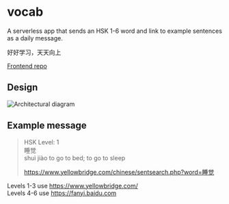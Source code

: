 # vocab

A serverless app that sends an HSK 1-6 word and link to example sentences as a daily message.

好好学习，天天向上

[Frontend repo](https://github.com/em-shea/vocab-frontend)
## Design

![Architectural diagram](https://s3.amazonaws.com/hsk-vocab/Vocab+app+(2).png)

## Example message

> HSK Level: 1  
> 睡觉  
> shuì jiào
> to go to bed; to go to sleep
> 
> https://www.yellowbridge.com/chinese/sentsearch.php?word=睡觉


Levels 1-3 use https://www.yellowbridge.com/  
Levels 4-6 use https://fanyi.baidu.com
